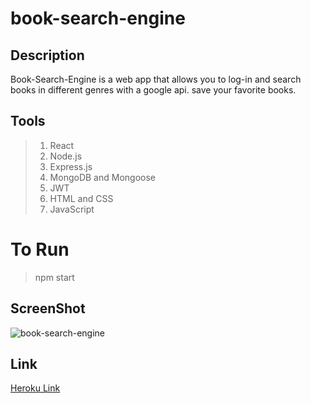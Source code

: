 # book-search-engine
## Description

Book-Search-Engine is a web app that allows you to log-in and search books in different genres with a google api. save your favorite books.

## Tools
> 1. React
> 2. Node.js
> 3. Express.js
> 4. MongoDB and Mongoose
> 5. JWT
> 6. HTML and CSS
> 7. JavaScript

# To Run
> npm start

## ScreenShot
![book-search-engine](book-serach.png)

## Link
[Heroku Link](https://intense-everglades-58085.herokuapp.com/)
